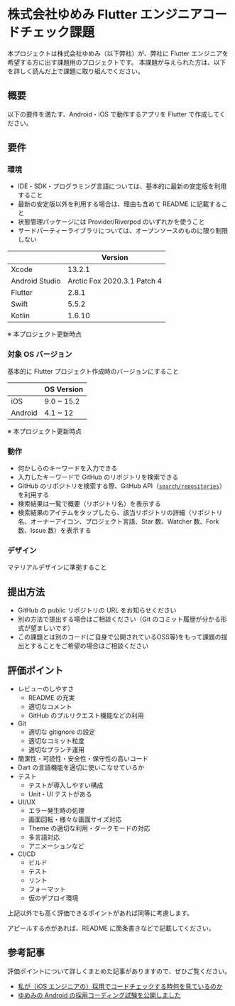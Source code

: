# 株式会社ゆめみ Flutter エンジニアコードチェック課題

本プロジェクトは株式会社ゆめみ（以下弊社）が、弊社に Flutter エンジニアを希望する方に出す課題用のプロジェクトです。 本課題が与えられた方は、以下を詳しく読んだ上で課題に取り組んでください。

## 概要

以下の要件を満たす、Android・iOS で動作するアプリを Flutter で作成してください。

## 要件

### 環境

- IDE・SDK・プログラミング言語については、基本的に最新の安定版を利用すること
- 最新の安定版以外を利用する場合は、理由も含めて README に記載すること
- 状態管理パッケージには Provider/Riverpod のいずれかを使うこと
- サードパーティーライブラリについては、オープンソースのものに限り制限しない

|                | Version                     |
|----------------|-----------------------------|
| Xcode          | 13.2.1                      |
| Android Studio | Arctic Fox 2020.3.1 Patch 4 |
| Flutter        | 2.8.1                       |
| Swift          | 5.5.2                       |
| Kotlin         | 1.6.10                      |

※ 本プロジェクト更新時点

### 対象 OS バージョン

基本的に Flutter プロジェクト作成時のバージョンにすること

|         | OS Version |
|---------|------------|
| iOS     | 9.0 ~ 15.2 |
| Android | 4.1 ~ 12   |

※ 本プロジェクト更新時点

### 動作

- 何かしらのキーワードを入力できる
- 入力したキーワードで GitHub のリポジトリを検索できる
- GitHub のリポジトリを検索する際、GitHub API（[`search/repositories`](https://docs.github.com/ja/rest/reference/search#search-repositories)）を利用する
- 検索結果は一覧で概要（リポジトリ名）を表示する
- 検索結果のアイテムをタップしたら、該当リポジトリの詳細（リポジトリ名、オーナーアイコン、プロジェクト言語、Star 数、Watcher 数、Fork 数、Issue 数）を表示する

### デザイン

マテリアルデザインに準拠すること

## 提出方法

- GitHub の public リポジトリの URL をお知らせください
- 別の方法で提出する場合はご相談ください（Git のコミット履歴が分かる形式が望ましいです）
- この課題とは別のコード(ご自身で公開されているOSS等)をもって課題の提出とすることをご希望の場合はご相談ください

## 評価ポイント

- レビューのしやすさ
  - README の充実
  - 適切なコメント
  - GitHub のプルリクエスト機能などの利用
- Git
  - 適切な gitignore の設定
  - 適切なコミット粒度
  - 適切なブランチ運用
- 簡潔性・可読性・安全性・保守性の高いコード
- Dart の言語機能を適切に使いこなせているか
- テスト
  - テストが導入しやすい構成
  - Unit・UI テストがある
- UI/UX
  - エラー発生時の処理
  - 画面回転・様々な画面サイズ対応
  - Theme の適切な利用・ダークモードの対応
  - 多言語対応
  - アニメーションなど
- CI/CD
  - ビルド
  - テスト
  - リント
  - フォーマット
  - 仮のデプロイ環境

上記以外でも高く評価できるポイントがあれば同等に考慮します。

アピールする点があれば、README に箇条書きなどで記載してください。

## 参考記事

評価ポイントについて詳しくまとめた記事がありますので、ぜひご覧ください。

- [私が（iOS エンジニアの）採用でコードチェックする時何を見ているのか](https://qiita.com/lovee/items/d76c68341ec3e7beb611)
- [ゆめみの Android の採用コーディング試験を公開しました](https://qiita.com/blendthink/items/aa70b8b3106fb4e3555f)
